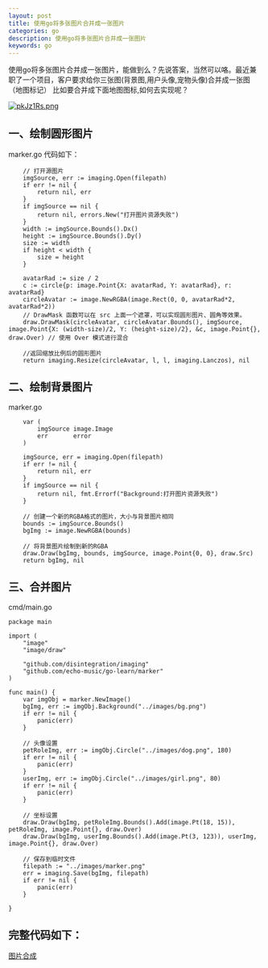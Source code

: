 ```yaml
---
layout: post
title: 使用go将多张图片合并成一张图片
categories: go
description: 使用go将多张图片合并成一张图片
keywords: go
---
```



使用go将多张图片合并成一张图片，能做到么？先说答案，当然可以咯。最近兼职了一个项目，客户要求给你三张图(背景图,用户头像,宠物头像)合并成一张图（地图标记）
比如要合并成下面地图图标,如何去实现呢？

[![pkJz1Rs.png](https://s21.ax1x.com/2024/06/05/pkJz1Rs.png)](https://imgse.com/i/pkJz1Rs)

## 一、绘制圆形图片
marker.go
代码如下：
```
    // 打开源图片
    imgSource, err := imaging.Open(filepath)
	if err != nil {
		return nil, err
	}
	if imgSource == nil {
		return nil, errors.New("打开图片资源失败")
	}
	width := imgSource.Bounds().Dx()
	height := imgSource.Bounds().Dy()
	size := width
	if height < width {
		size = height
	}

	avatarRad := size / 2
	c := circle{p: image.Point{X: avatarRad, Y: avatarRad}, r: avatarRad}
	circleAvatar := image.NewRGBA(image.Rect(0, 0, avatarRad*2, avatarRad*2))
	// DrawMask 函数可以在 src 上面一个遮罩，可以实现圆形图片、圆角等效果。
	draw.DrawMask(circleAvatar, circleAvatar.Bounds(), imgSource, image.Point{X: (width-size)/2, Y: (height-size)/2}, &c, image.Point{}, draw.Over) // 使用 Over 模式进行混合

	//返回缩放比例后的圆形图片
	return imaging.Resize(circleAvatar, l, l, imaging.Lanczos), nil
```


## 二、绘制背景图片
marker.go
```
    var (
		imgSource image.Image
		err       error
	)

	imgSource, err = imaging.Open(filepath)
	if err != nil {
		return nil, err
	}
	if imgSource == nil {
		return nil, fmt.Errorf("Background:打开图片资源失败")
	}

	// 创建一个新的RGBA格式的图片，大小与背景图片相同
	bounds := imgSource.Bounds()
	bgImg := image.NewRGBA(bounds)

	// 将背景图片绘制到新的RGBA
	draw.Draw(bgImg, bounds, imgSource, image.Point{0, 0}, draw.Src)
	return bgImg, nil
```


## 三、合并图片
cmd/main.go
```
package main

import (
	"image"
	"image/draw"

	"github.com/disintegration/imaging"
	"github.com/echo-music/go-learn/marker"
)

func main() {
	var imgObj = marker.NewImage()
	bgImg, err := imgObj.Background("../images/bg.png")
	if err != nil {
		panic(err)
	}

	// 头像设置
	petRoleImg, err := imgObj.Circle("../images/dog.png", 180)
	if err != nil {
		panic(err)
	}
	userImg, err := imgObj.Circle("../images/girl.png", 80)
	if err != nil {
		panic(err)
	}

	// 坐标设置
	draw.Draw(bgImg, petRoleImg.Bounds().Add(image.Pt(18, 15)), petRoleImg, image.Point{}, draw.Over)
	draw.Draw(bgImg, userImg.Bounds().Add(image.Pt(3, 123)), userImg, image.Point{}, draw.Over)

	// 保存到临时文件
	filepath := "../images/marker.png"
	err = imaging.Save(bgImg, filepath)
	if err != nil {
		panic(err)
	}

}

```


## 完整代码如下：
[图片合成](https://github.com/echo-music/go-image)